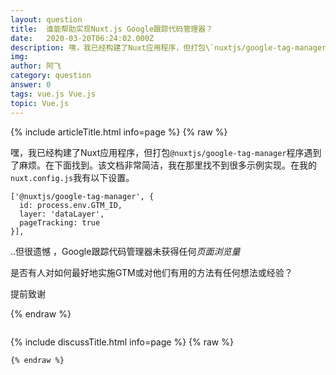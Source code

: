 ```yaml
---
layout: question
title:  谁能帮助实现Nuxt.js Google跟踪代码管理器？
date:   2020-03-20T06:24:02.000Z
description: 嘿，我已经构建了Nuxt应用程序，但打包\`nuxtjs/google-tag-manager程序遇到了麻烦。在下面找到。该文档非常简洁，我在那里找不到很多...
img: 
author: 阿飞
category: question
answer: 0
tags: vue.js Vue.js
topic: Vue.js
---
```

<div class="article-root">
  <div class="article">
    {% include articleTitle.html info=page %}
    {% raw %}
    <div class="article-content"><p><font style="vertical-align: inherit;"><font style="vertical-align: inherit;">嘿，我已经构建了Nuxt应用程序，但打包</font></font><code>@nuxtjs/google-tag-manager</code><font style="vertical-align: inherit;"><font style="vertical-align: inherit;">程序</font><font style="vertical-align: inherit;">遇到了麻烦</font><font style="vertical-align: inherit;">。</font><font style="vertical-align: inherit;">在下面找到。</font><font style="vertical-align: inherit;">该文档非常简洁，我在那里找不到很多示例实现。</font><font style="vertical-align: inherit;">在我的</font></font><code>nuxt.config.js</code><font style="vertical-align: inherit;"><font style="vertical-align: inherit;">我有以下设置。</font></font></p>

<pre><code>['@nuxtjs/google-tag-manager', {<font></font>
  id: process.env.GTM_ID,<font></font>
  layer: 'dataLayer',<font></font>
  pageTracking: true<font></font>
}],<font></font>
</code></pre>

<p><font style="vertical-align: inherit;"><font style="vertical-align: inherit;">..但很遗憾</font><font style="vertical-align: inherit;">  ，Google跟踪代码管理器</font><font style="vertical-align: inherit;">未获得任何</font></font><em><font style="vertical-align: inherit;"><font style="vertical-align: inherit;">页面浏览量</font></font></em><font style="vertical-align: inherit;"></font></p>

<p><font style="vertical-align: inherit;"><font style="vertical-align: inherit;">是否有人对如何最好地实施GTM或对他们有用的方法有任何想法或经验？</font></font></p>

<p><font style="vertical-align: inherit;"><font style="vertical-align: inherit;">提前致谢</font></font></p></div>
    {% endraw %}
  </div>
  <p style="height: 0;width:0;overflow: hidden;"> 第2551篇《谁能帮助实现Nuxt.js Google跟踪代码管理器？》来自Winter(https://github.com/aiyld/aiyld.github.io)的站点</p>
  <div class="discuss-wrapper">
    {% include discussTitle.html info=page %}
    {% raw %}
    
    {% endraw %}
  </div>
<div>
